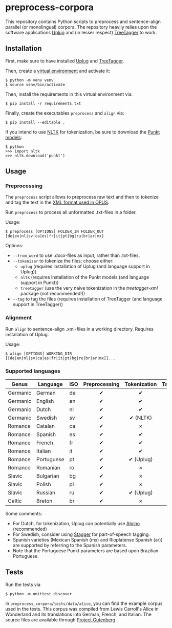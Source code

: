 # preprocess-corpora

This repository contains Python scripts to preprocess and sentence-align parallel (or monolingual) corpora. 
The repository heavily relies upon the software applications [Uplug](https://bitbucket.org/tiedemann/uplug/src/master/) and (in lesser respect) [TreeTagger](http://www.cis.uni-muenchen.de/~schmid/tools/TreeTagger/) to work.

## Installation

First, make sure to have installed [Uplug](https://bitbucket.org/tiedemann/uplug/src/master/) and [TreeTagger](http://www.cis.uni-muenchen.de/~schmid/tools/TreeTagger/).

Then, create a [virtual environment](https://docs.python.org/3/library/venv.html) and activate it:

    $ python -m venv venv
    $ source venv/bin/activate

Then, install the requirements in this virtual environment via:

    $ pip install -r requirements.txt

Finally, create the executables `preprocess` and `align` via:    
 
    $ pip install --editable .

If you intend to use [NLTK](https://www.nltk.org/) for tokenization, be sure to download the [Punkt models](https://www.nltk.org/api/nltk.tokenize.html?highlight=punkt#module-nltk.tokenize.punkt):

    $ python
    >>> import nltk
    >>> nltk.download('punkt')

## Usage

### Preprocessing

The `preprocess` script allows to preprocess raw text and then to tokenize and tag the text in the [XML format used in OPUS](http://opus.nlpl.eu/).

Run `preprocess` to process all unformatted .txt-files in a folder. 

Usage:

    $ preprocess [OPTIONS] FOLDER_IN FOLDER_OUT [de|en|nl|sv|ca|es|fr|it|pt|bg|ru|br|ar|mx]

Options:

- `--from_word` to use .docx-files as input, rather than .txt-files.
- `--tokenizer` to tokenize the files; choose either:
    - `uplug` (requires installation of Uplug (and language support in Uplug)).
    - `nltk` (requires installation of the Punkt models (and language support in Punkt))
    - `treetagger` (use the very naive tokenization in the *treetagger-xml* package (not recommended!))
- `--tag` to tag the files (requires installation of TreeTagger (and language support in TreeTagger))


### Alignment

Run `align` to sentence-align .xml-files in a working directory. Requires installation of Uplug.

Usage:

    $ align [OPTIONS] WORKING_DIR [[de|en|nl|sv|ca|es|fr|it|pt|bg|ru|br|ar|mx]]...

### Supported languages

| Genus    | Language   | ISO | Preprocessing | Tokenization | Tagging |
|----------|------------|-----|:-------------:|:------------:|:-------:|
| Germanic | German     | de  |       ✔       |      ✔       |    ✔    |
| Germanic | English    | en  |       ✔       |      ✔       |    ✔    |
| Germanic | Dutch      | nl  |       ✔       |      ✔       |    ✔    |
| Germanic | Swedish    | sv  |       ✔       |   ✔ (NLTK)   |    ✗    |
| Romance  | Catalan    | ca  |       ✔       |      ✗       |    ✔    |
| Romance  | Spanish    | es  |       ✔       |      ✔       |    ✔    |
| Romance  | French     | fr  |       ✔       |      ✔       |    ✔    |
| Romance  | Italian    | it  |       ✔       |      ✔       |    ✔    |
| Romance  | Portuguese | pt  |       ✔       |  ✔ (Uplug)   |    ✔    |
| Romance  | Romanian   | ro  |       ✔       |      ✗       |    ✔    |
| Slavic   | Bulgarian  | bg  |       ✔       |      ✗       |    ✔    |
| Slavic   | Polish     | pl  |       ✔       |      ✗       |    ✗    |
| Slavic   | Russian    | ru  |       ✔       |  ✔ (Uplug)   |    ✔    |
| Celtic   | Breton     | br  |       ✔       |      ✗       |    ✗    |

Some comments:
- For Dutch, for tokenization, Uplug can potentially use [Alpino](https://www.let.rug.nl/vannoord/alp/Alpino/) (recommended)
- For Swedish, consider using [Stagger](https://www.ling.su.se/english/nlp/tools/stagger) for part-of-speech tagging.
- Spanish varieties (Mexican Spanish (mx) and Rioplatense Spanish (ar)) are supported by referring to the Spanish parameters.
- Note that the Portuguese Punkt parameters are based upon Brazilian Portuguese.

## Tests

Run the tests via

    $ python -m unittest discover

In `preprocess_corpora/tests/data/alice`, you can find the example corpus used in the tests.
This corpus was compiled from Lewis Carroll's Alice in Wonderland and its translations into German, French, and Italian.
The source files are available through [Project Gutenberg](http://www.gutenberg.org/).
